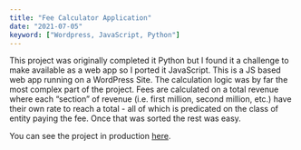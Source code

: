 ```yaml
---
title: "Fee Calculator Application"
date: "2021-07-05"
keyword: ["Wordpress, JavaScript, Python"]
---
```


This project was originally completed it Python but I found it a challenge to make available as a web app so I ported it JavaScript. This is a JS based web app running on a WordPress Site. The calculation logic was by far the most complex part of the project. Fees are calculated on a total revenue where each “section” of revenue (i.e. first million, second million, etc.) have their own rate to reach a total - all of which is predicated on the class of entity paying the fee. Once that was sorted the rest was easy.

You can see the project in production [here](https://cityofhanahan.com/business-licenses/business-license-fees/).
